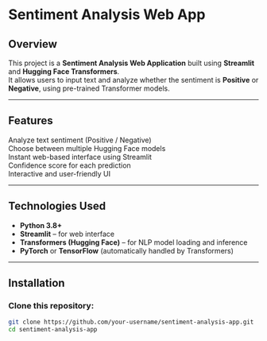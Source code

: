 # Sentiment Analysis Web App  

##  Overview  
This project is a **Sentiment Analysis Web Application** built using **Streamlit** and **Hugging Face Transformers**.  
It allows users to input text and analyze whether the sentiment is **Positive** or **Negative**, using pre-trained Transformer models.  

---

##  Features  
 Analyze text sentiment (Positive / Negative)  
 Choose between multiple Hugging Face models  
 Instant web-based interface using Streamlit  
 Confidence score for each prediction  
 Interactive and user-friendly UI  

---

## Technologies Used  
- **Python 3.8+**  
- **Streamlit** – for web interface  
- **Transformers (Hugging Face)** – for NLP model loading and inference  
- **PyTorch** or **TensorFlow** (automatically handled by Transformers)  

---

## Installation  

###  Clone this repository:
```bash
git clone https://github.com/your-username/sentiment-analysis-app.git
cd sentiment-analysis-app
